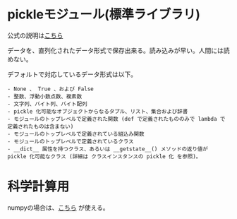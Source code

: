 # pickleモジュール(標準ライブラリ)
公式の説明は[こちら](https://docs.python.org/ja/3/library/pickle.html)

データを、直列化されたデータ形式で保存出来る。読み込みが早い。人間には読めない。

デフォルトで対応しているデータ形式は以下。
```
- None 、 True 、および False
- 整数、浮動小数点数、複素数
- 文字列、バイト列、バイト配列
- pickle 化可能なオブジェクトからなるタプル、リスト、集合および辞書
- モジュールのトップレベルで定義された関数 (def で定義されたもののみで lambda で定義されたものは含まない)
- モジュールのトップレベルで定義されている組込み関数
- モジュールのトップレベルで定義されているクラス
- __dict__ 属性を持つクラス、あるいは __getstate__() メソッドの返り値が pickle 化可能なクラス (詳細は クラスインスタンスの pickle 化 を参照)。
```


# 科学計算用
numpyの場合は、[こちら](https://note.nkmk.me/python-numpy-load-save-savez-npy-npz/) が使える。
